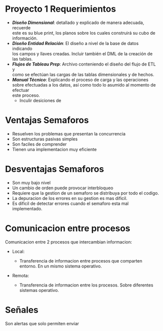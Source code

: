 # Proyecto 1 Requerimientos
- ***Diseño	Dimensional***:	detallado	y	explicado de	manera	adecuada,	recuerde	
este	 es	 su	 blue	 print,	 los	 planos	 sobre	 los	 cuales	 construirá su	 cubo	 de	
información.
- ***Diseño	Entidad	Relación***:	El	diseño	a	nivel	de	la	base	de	datos	indicando	
los	campos	y	llaves	creadas.	 Incluir	también el	DML	de	la	creación de	las	
tablas.
- ***Flujos	de	Tableau	Prep***:	Archivo	conteniendo	el diseño	del	flujo	de	ETL y	
como	se	efectúan las	cargas	de	las	tablas	dimensionales	y	de	hechos.
- ***Manual	Técnico***:	Explicando	el	proceso	de	carga	y	las	operaciones	sobre
efectuadas	a	los	datos,	así como	todo	lo	asumido	al	momento	de	efectuar	
este	proceso.
    - Inculir desiciones de 


# Ventajas Semaforos
- Resuelven los problemas que presentan la concurrencia
- Son estructuras pasivas simples
- Son faciles de comprender
- Tienen una implementacion muy eficiente
# Desventajas Semaforos
- Son muy bajo nivel
- Un cambio de orden puede provocar interbloqueo
- Requiere que la gestion de un semaforo se distribuya por todo el codigo.
- La depuracion de los errores en su gestion es mas dificil.
- Es dificil de detectar errores cuando el semaforo esta mal implementado.

# Comunicacion entre procesos
Comunicacion entre 2 procesos que intercambian informacion:
- Local:

    - Transferencia de informacion entre procesos que comparten entorno. En un mismo sistema operativo.


- Remota:
    - Transferencia de informacion entre los procesos.  Sobre diferentes sistemas operativo.

# Señales
Son alertas que solo permiten enviar
